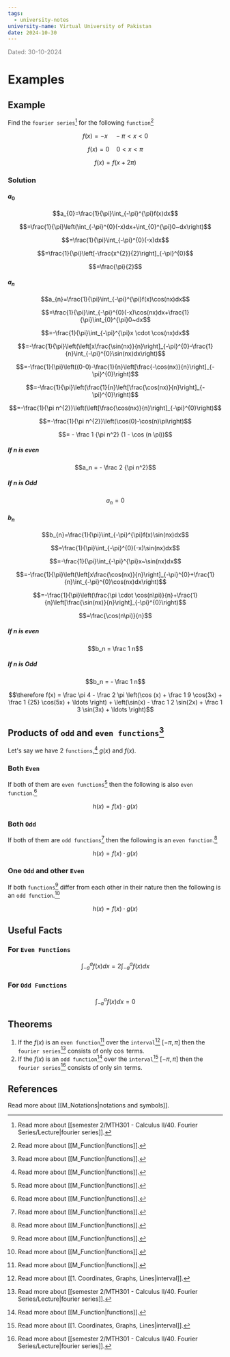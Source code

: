 ```yaml
---
tags:
  - university-notes
university-name: Virtual University of Pakistan
date: 2024-10-30
---
```


<span style="color: gray;">Dated: 30-10-2024</span>

# Examples

## Example

Find the `fourier series`[^1] for the following `function`[^2]  

$$f(x) = -x \quad - \pi < x < 0$$

$$f(x) = 0 \quad 0 < x < \pi$$

$$f(x) = f(x + 2\pi)$$

### Solution

#### $a_0$

$$a_{0}=\frac{1}{\pi}\int_{-\pi}^{\pi}f(x)dx$$

$$=\frac{1}{\pi}\left(\int_{-\pi}^{0}(-x)dx+\int_{0}^{\pi}0~dx\right)$$

$$=\frac{1}{\pi}\int_{-\pi}^{0}(-x)dx$$

$$=\frac{1}{\pi}\left[-\frac{x^{2}}{2}\right]_{-\pi}^{0}$$

$$=\frac{\pi}{2}$$

#### $a_n$

$$a_{n}=\frac{1}{\pi}\int_{-\pi}^{\pi}f(x)\cos(nx)dx$$

$$=\frac{1}{\pi}\int_{-\pi}^{0}(-x)\cos(nx)dx+\frac{1}{\pi}\int_{0}^{\pi}0~dx$$

$$=-\frac{1}{\pi}\int_{-\pi}^{\pi}x \cdot \cos(nx)dx$$

$$=-\frac{1}{\pi}\left(\left[x\frac{\sin(nx)}{n}\right]_{-\pi}^{0}-\frac{1}{n}\int_{-\pi}^{0}\sin(nx)dx\right)$$

$$=-\frac{1}{\pi}\left((0-0)-\frac{1}{n}\left[\frac{-\cos(nx)}{n}\right]_{-\pi}^{0}\right)$$

$$=-\frac{1}{\pi}\left(\frac{1}{n}\left[\frac{\cos(nx)}{n}\right]_{-\pi}^{0}\right)$$

$$=-\frac{1}{\pi n^{2}}\left(\left[\frac{\cos(nx)}{n}\right]_{-\pi}^{0}\right)$$

$$=-\frac{1}{\pi n^{2}}\left(\cos(0)-\cos(n)\pi\right)$$

$$= - \frac 1 {\pi n^2} (1 - \cos (n \pi))$$

##### If $n$ is even

$$a_n = - \frac 2 {\pi n^2}$$

##### If $n$ is Odd

$$a_n = 0$$

#### $b_n$

$$b_{n}=\frac{1}{\pi}\int_{-\pi}^{\pi}f(x)\sin(nx)dx$$

$$=\frac{1}{\pi}\int_{-\pi}^{0}(-x)\sin(nx)dx$$

$$=-\frac{1}{\pi}\int_{-\pi}^{\pi}x~\sin(nx)dx$$

$$=-\frac{1}{\pi}\left(\left[x\frac{\cos(nx)}{n}\right]_{-\pi}^{0}+\frac{1}{n}\int_{-\pi}^{0}\cos(nx)dx\right)$$

$$=-\frac{1}{\pi}\left(\frac{\pi \cdot \cos(n\pi)}{n}+\frac{1}{n}\left[\frac{\sin(nx)}{n}\right]_{-\pi}^{0}\right)$$

$$=\frac{\cos(n\pi)}{n}$$

##### If $n$ is even

$$b_n = \frac 1 n$$

##### If $n$ is Odd

$$b_n = - \frac 1 n$$

$$\therefore f(x) = \frac \pi 4 - \frac 2 \pi \left(\cos (x) + \frac 1 9 \cos(3x) + \frac 1 {25} \cos(5x) + \ldots \right) + \left(\sin(x) - \frac 1 2 \sin(2x) + \frac 1 3 \sin(3x) + \ldots \right)$$

## Products of `odd` and `even functions`[^2]

Let's say we have 2 `functions`,[^2] $g(x)$ and $f(x)$.

### Both `Even`

If both of them are `even functions`[^2] then the following is also `even function`.[^2]

$$h(x) = f(x) \cdot g(x)$$

### Both `Odd`

If both of them are `odd functions`[^2] then the following is an `even function`.[^2]

$$h(x) = f(x) \cdot g(x)$$

### One `Odd` and other `Even`

If both `functions`[^2] differ from each other in their nature then the following is an `odd function`.[^2]

$$h(x) = f(x) \cdot g(x)$$

## Useful Facts

### For `Even Functions`

$$\int_{-a}^a f(x) dx = 2 \int_{- a}^a f(x) dx$$

### For `Odd Functions`

$$\int_{-a}^a f(x) dx = 0$$

## Theorems

1. If the $f(x)$ is an `even function`[^2] over the `interval`[^3] $[- \pi, \pi]$ then the `fourier series`[^1] consists of only $\cos$ terms.
2. If the $f(x)$ is an `odd function`[^2] over the `interval`[^3] $[- \pi, \pi]$ then the `fourier series`[^1] consists of only $\sin$ terms.

## References

Read more about [[M_Notations|notations and symbols]].

[^1]: Read more about [[semester 2/MTH301 - Calculus II/40. Fourier Series/Lecture|fourier series]].
[^2]: Read more about [[M_Function|functions]].
[^3]: Read more about [[1. Coordinates, Graphs, Lines|interval]].